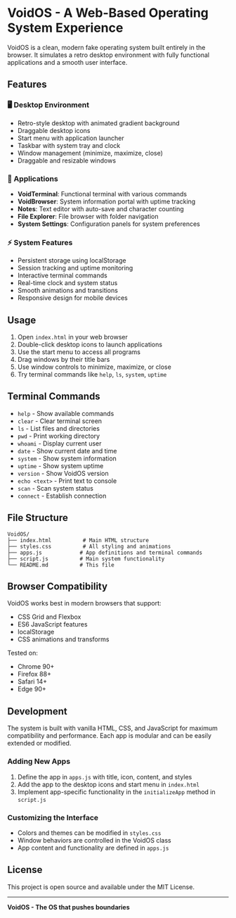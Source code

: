 # VoidOS - A Web-Based Operating System Experience

VoidOS is a clean, modern fake operating system built entirely in the browser. It simulates a retro desktop environment with fully functional applications and a smooth user interface.

## Features

### 🖥️ Desktop Environment
- Retro-style desktop with animated gradient background
- Draggable desktop icons
- Start menu with application launcher
- Taskbar with system tray and clock
- Window management (minimize, maximize, close)
- Draggable and resizable windows

### 📱 Applications
- **VoidTerminal**: Functional terminal with various commands
- **VoidBrowser**: System information portal with uptime tracking
- **Notes**: Text editor with auto-save and character counting
- **File Explorer**: File browser with folder navigation
- **System Settings**: Configuration panels for system preferences

### ⚡ System Features
- Persistent storage using localStorage
- Session tracking and uptime monitoring
- Interactive terminal commands
- Real-time clock and system status
- Smooth animations and transitions
- Responsive design for mobile devices

## Usage

1. Open `index.html` in your web browser
2. Double-click desktop icons to launch applications
3. Use the start menu to access all programs
4. Drag windows by their title bars
5. Use window controls to minimize, maximize, or close
6. Try terminal commands like `help`, `ls`, `system`, `uptime`

## Terminal Commands

- `help` - Show available commands
- `clear` - Clear terminal screen
- `ls` - List files and directories
- `pwd` - Print working directory
- `whoami` - Display current user
- `date` - Show current date and time
- `system` - Show system information
- `uptime` - Show system uptime
- `version` - Show VoidOS version
- `echo <text>` - Print text to console
- `scan` - Scan system status
- `connect` - Establish connection

## File Structure

```
VoidOS/
├── index.html          # Main HTML structure
├── styles.css          # All styling and animations
├── apps.js            # App definitions and terminal commands
├── script.js          # Main system functionality
└── README.md          # This file
```

## Browser Compatibility

VoidOS works best in modern browsers that support:
- CSS Grid and Flexbox
- ES6 JavaScript features
- localStorage
- CSS animations and transforms

Tested on:
- Chrome 90+
- Firefox 88+
- Safari 14+
- Edge 90+

## Development

The system is built with vanilla HTML, CSS, and JavaScript for maximum compatibility and performance. Each app is modular and can be easily extended or modified.

### Adding New Apps

1. Define the app in `apps.js` with title, icon, content, and styles
2. Add the app to the desktop icons and start menu in `index.html`
3. Implement app-specific functionality in the `initializeApp` method in `script.js`

### Customizing the Interface

- Colors and themes can be modified in `styles.css`
- Window behaviors are controlled in the VoidOS class
- App content and functionality are defined in `apps.js`

## License

This project is open source and available under the MIT License.

---

**VoidOS - The OS that pushes boundaries**
